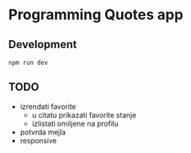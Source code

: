 # Programming Quotes app

## Development

```
npm run dev
```

## TODO

- izrendati favorite
  - u citatu prikazati favorite stanje
  - izlistati omiljene na profilu
- potvrda mejla
- responsive
